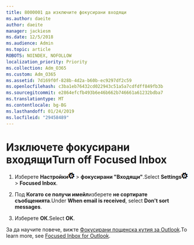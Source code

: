 ```yaml
---
title: 8000001 да изключите фокусирани входящи
ms.author: daeite
author: daeite
manager: jackiesm
ms.date: 12/5/2018
ms.audience: Admin
ms.topic: article
ROBOTS: NOINDEX, NOFOLLOW
localization_priority: Priority
ms.collection: Adm_O365
ms.custom: Adm_O365
ms.assetid: 7d169f0f-828b-4d2a-b60b-ec9297df2c59
ms.openlocfilehash: c3ba1eb76432cd022943c51a5a7cdfdff849fb3b
ms.sourcegitcommit: e2864efcfb493b6e46b662b746661a61232bdba7
ms.translationtype: MT
ms.contentlocale: bg-BG
ms.lasthandoff: 01/24/2019
ms.locfileid: "29458489"
---
```

# <a name="turn-off-focused-inbox"></a><span data-ttu-id="8a8d0-102">Изключете фокусирани входящи</span><span class="sxs-lookup"><span data-stu-id="8a8d0-102">Turn off Focused Inbox</span></span>

1. <span data-ttu-id="8a8d0-103">Изберете **Настройки**![настройки](media/f4b2e798-fff1-4a14-931f-5677a4543b58.png) \> **фокусирани "Входящи"**.</span><span class="sxs-lookup"><span data-stu-id="8a8d0-103">Select **Settings**![Settings](media/f4b2e798-fff1-4a14-931f-5677a4543b58.png) \> **Focused Inbox**.</span></span>
    
2. <span data-ttu-id="8a8d0-104">Под **Когато се получи имейл**изберете **не сортирате съобщенията**.</span><span class="sxs-lookup"><span data-stu-id="8a8d0-104">Under **When email is received**, select **Don't sort messages**.</span></span>
    
3. <span data-ttu-id="8a8d0-105">Изберете **ОК**.</span><span class="sxs-lookup"><span data-stu-id="8a8d0-105">Select **OK**.</span></span>
    
<span data-ttu-id="8a8d0-106">За да научите повече, вижте [Фокусирани пощенска кутия за Outlook](https://go.microsoft.com/fwlink/p/?linkid=873108).</span><span class="sxs-lookup"><span data-stu-id="8a8d0-106">To learn more, see [Focused Inbox for Outlook](https://go.microsoft.com/fwlink/p/?linkid=873108).</span></span>
  

